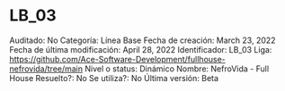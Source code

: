 # LB_03

Auditado: No
Categoría: Línea Base
Fecha de creación: March 23, 2022
Fecha de última modificación: April 28, 2022
Identificador: LB_03
Liga: https://github.com/Ace-Software-Development/fullhouse-nefrovida/tree/main
Nivel o status: Dinámico
Nombre: NefroVida - Full House
Resuelto?: No
Se utiliza?: No
Última versión: Beta